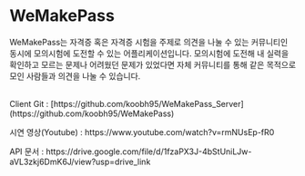 # WeMakePass
WeMakePass는 자격증 혹은 자격증 시험을 주제로 의견을 나눌 수 있는 커뮤니티인 동시에 모의시험에 도전할 수 있는 어플리케이션입니다. 모의시험에 도전해 내 실력을 확인하고 모르는 문제나 어려웠던 문제가 있었다면 자체 커뮤니티를 통해 같은 목적으로 모인 사람들과 의견을 나눌 수 있습니다.
<br><br>
<p>Client Git : [https://github.com/koobh95/WeMakePass_Server](https://github.com/koobh95/WeMakePass)</p>
<p>시연 영상(Youtube) : https://www.youtube.com/watch?v=rmNUsEp-fR0</p>
<p>API 문서 : https://drive.google.com/file/d/1fzaPX3J-4bStUniLJw-aVL3zkj6DmK6J/view?usp=drive_link</p>
